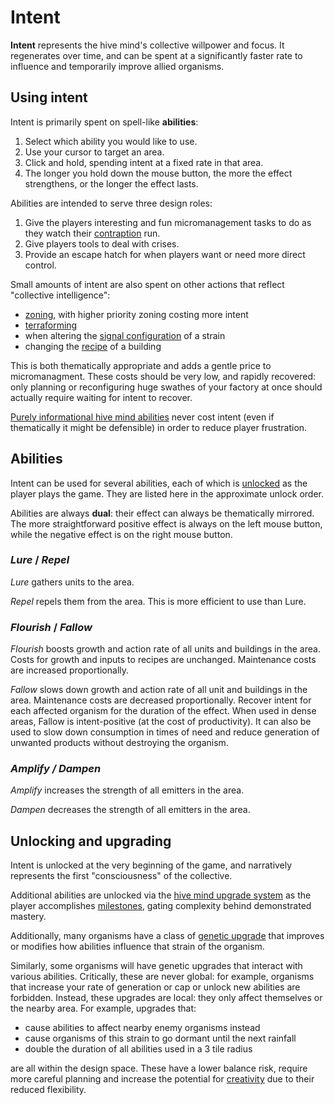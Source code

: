 # Intent

**Intent** represents the hive mind's collective willpower and focus.
It regenerates over time, and can be spent at a significantly faster rate to influence and temporarily improve allied organisms.

## Using intent

Intent is primarily spent on spell-like **abilities**:

1. Select which ability you would like to use.
2. Use your cursor to target an area.
3. Click and hold, spending intent at a fixed rate in that area.
4. The longer you hold down the mouse button, the more the effect strengthens, or the longer the effect lasts.

Abilities are intended to serve three design roles:

1. Give the players interesting and fun micromanagement tasks to do as they watch their [contraption](../high-level/creative-automation.md) run.
2. Give players tools to deal with crises.
3. Provide an escape hatch for when players want or need more direct control.

Small amounts of intent are also spent on other actions that reflect "collective intelligence":

- [zoning](zoning.md), with higher priority zoning costing more intent
- [terraforming](terraforming.md)
- when altering the [signal configuration](../signals/configuring-properties.md) of a strain
- changing the [recipe](../production-chains/recipes.md) of a building

This is both thematically appropriate and adds a gentle price to micromanagment.
These costs should be very low, and rapidly recovered: only planning or reconfiguring huge swathes of your factory at once should actually require waiting for intent to recover.

[Purely informational hive mind abilities](informational-tools.md) never cost intent (even if thematically it might be defensible) in order to reduce player frustration.

## Abilities

Intent can be used for several abilities, each of which is [unlocked](intent.md#unlocking-and-upgrading) as the player plays the game.
They are listed here in the approximate unlock order.

Abilities are always **dual**: their effect can always be thematically mirrored.
The more straightforward positive effect is always on the left mouse button,
while the negative effect is on the right mouse button.

### *Lure* / *Repel*

*Lure* gathers units to the area.

*Repel* repels them from the area.
This is more efficient to use than Lure.

### *Flourish* / *Fallow*

*Flourish* boosts growth and action rate of all units and buildings in the area.
Costs for growth and inputs to recipes are unchanged.
Maintenance costs are increased proportionally.

*Fallow* slows down growth and action rate of all unit and buildings in the area.
Maintenance costs are decreased proportionally.
Recover intent for each affected organism for the duration of the effect.
When used in dense areas, Fallow is intent-positive (at the cost of productivity).
It can also be used to slow down consumption in times of need and reduce generation of unwanted products without destroying the organism.

### *Amplify / Dampen*

*Amplify* increases the strength of all emitters in the area.

*Dampen* decreases the strength of all emitters in the area.

## Unlocking and upgrading

Intent is unlocked at the very beginning of the game, and narratively represents the first "consciousness" of the collective.

Additional abilities are unlocked via the [hive mind upgrade system](../research/hive-mind-upgrades.md) as the player accomplishes [milestones](../glossary.md#milestone), gating complexity behind demonstrated mastery.

Additionally, many organisms have a class of [genetic upgrade](../research/genetics.md) that improves or modifies how abilities influence that strain of the organism.

Similarly, some organisms will have genetic upgrades that interact with various abilities.
Critically, these are never global: for example, organisms that increase your rate of generation or cap or unlock new abilities are forbidden.
Instead, these upgrades are local: they only affect themselves or the nearby area.
For example, upgrades that:

- cause abilities to affect nearby enemy organisms instead
- cause organisms of this strain to go dormant until the next rainfall
- double the duration of all abilities used in a 3 tile radius

are all within the design space.
These have a lower balance risk, require more careful planning and increase the potential for [creativity](../high-level/creative-automation.md) due to their reduced flexibility.
